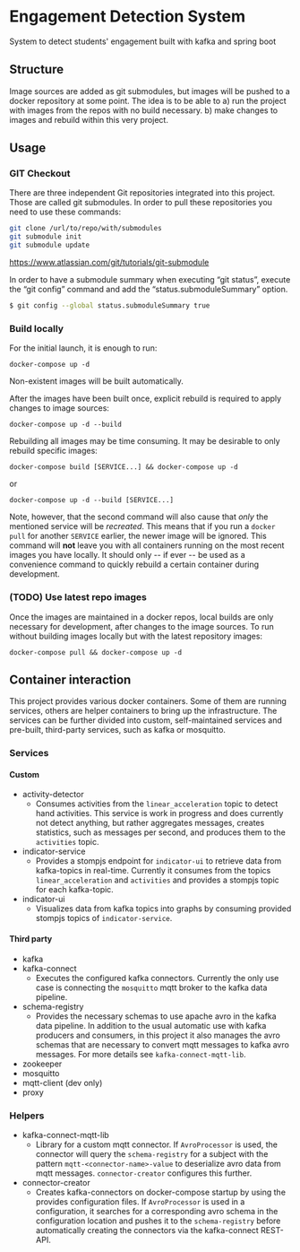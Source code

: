 # Engagement Detection System

System to detect students' engagement built with kafka and spring boot

## Structure

Image sources are added as git submodules, but images will be pushed to a
docker repository at some point. 
The idea is to be able to 
  a) run the project with images from the repos with no build necessary.
  b) make changes to images and rebuild within this very project.

## Usage

### GIT Checkout

There are three independent Git repositories integrated into this project. Those are called git submodules. In order to pull these repositories you need to use these commands:

```bash
git clone /url/to/repo/with/submodules
git submodule init
git submodule update
```
https://www.atlassian.com/git/tutorials/git-submodule

In order to have a submodule summary when executing “git status”, execute the “git config” command and add the “status.submoduleSummary” option.

```bash
$ git config --global status.submoduleSummary true
```

### Build locally

For the initial launch, it is enough to run:

```
docker-compose up -d
```
Non-existent images will be built automatically.  

After the images have been built once, explicit rebuild is required to apply
changes to image sources:

```
docker-compose up -d --build
```

Rebuilding all images may be time consuming. It may be desirable to only
rebuild specific images:

```
docker-compose build [SERVICE...] && docker-compose up -d
```
or 

```
docker-compose up -d --build [SERVICE...]
```
Note, however, that the second command will also cause that *only* the
mentioned service will be *recreated*.
This means that if you run a `docker pull` for another `SERVICE` earlier, the
newer image will be ignored. 
This command will **not** leave you with all containers running on the most
recent images you have locally.
It should only -- if ever -- be used as a convenience command to quickly
rebuild a certain container during development.

### (TODO) Use latest repo images

Once the images are maintained in a docker repos, local builds are only
necessary for development, 
after changes to the image sources. To run without building images locally but
with the latest repository images:

```
docker-compose pull && docker-compose up -d
```

## Container interaction

This project provides various docker containers. Some of them are running
services, others are helper containers to bring up the infrastructure. 
The services can be further divided into custom, self-maintained services and
pre-built, third-party services, such as kafka or mosquitto.

### Services
#### Custom
- activity-detector
  - Consumes activities from the `linear_acceleration` topic to detect hand activities. This service is work in progress and does currently not detect anything, but rather aggregates messages, creates statistics, such as messages per second, and produces them to the `activities` topic. 
- indicator-service
  - Provides a stompjs endpoint for `indicator-ui` to retrieve data from kafka-topics in real-time. Currently it consumes from the topics `linear_acceleration` and `activities` and provides a stompjs topic for each kafka-topic.
- indicator-ui
  - Visualizes data from kafka topics into graphs by consuming provided stompjs topics of `indicator-service`.

#### Third party
- kafka
- kafka-connect
  - Executes the configured kafka connectors. Currently the only use case is connecting the `mosquitto` mqtt broker to the kafka data pipeline.
- schema-registry
  - Provides the necessary schemas to use apache avro in the kafka data pipeline. In addition to the usual automatic use with kafka producers and consumers, in this project it also manages the avro schemas that are necessary to convert mqtt messages to kafka avro messages. For more details see `kafka-connect-mqtt-lib`. 
- zookeeper
- mosquitto
- mqtt-client (dev only)
- proxy

### Helpers
- kafka-connect-mqtt-lib
  - Library for a custom mqtt connector. If `AvroProcessor` is used, the connector will query the `schema-registry` for a subject with the pattern `mqtt-<connector-name>-value` to deserialize avro data from mqtt messages. `connector-creator` configures this further.
- connector-creator
  - Creates kafka-connectors on docker-compose startup by using the provides configuration files. If `AvroProcessor` is used in a configuration, it searches for a corresponding avro schema in the configuration location and pushes it to the `schema-registry` before automatically creating the connectors via the kafka-connect REST-API.

